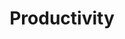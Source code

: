 ---
title: "Productivity"
description: "Notes related to the state of putting in work, often related to optimising processes."
---